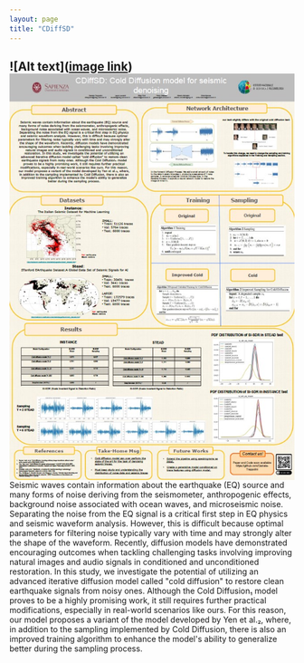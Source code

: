 ```yaml
---
layout: page
title: "CDiffSD"
---
```

![Alt text]([image link](https://github.com/Daniele-Trappolini/Daniele-Trappolini.github.io/blob/main/assets/img/CDiffSD_poster.jpg))
<img src="https://github.com/Daniele-Trappolini/Daniele-Trappolini.github.io/blob/main/assets/img/CDiffSD_poster.jpg"
     alt="CDiffSD output example"
     style="float: left; margin-right: 10px;" />
---
Seismic waves contain information about the earthquake (EQ) source and many forms of noise deriving from the seismometer, anthropogenic effects, background noise associated with ocean waves, and microseismic noise. Separating the noise from the EQ signal is a critical first step in EQ physics and seismic waveform analysis. However, this is difficult because optimal parameters for filtering noise typically vary with time and may strongly alter the shape of the waveform. Recently, diffusion models have demonstrated encouraging outcomes when tackling challenging tasks involving improving natural images and audio signals in conditioned and unconditioned restoration. In this study, we investigate the potential of utilizing an advanced iterative diffusion model called "cold diffusion" to restore clean earthquake signals from noisy ones. Although the Cold Diffusion₁ model proves to be a highly promising work, it still requires further practical modifications, especially in real-world scenarios like ours. For this reason, our model proposes a variant of the model developed by Yen et al.₂, where, in addition to the sampling implemented by Cold Diffusion, there is also an improved training algorithm to enhance the model's ability to generalize better during the sampling process.
